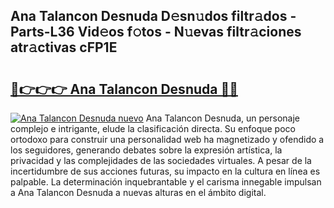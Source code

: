 ## Ana Talancon Desnuda D𝚎sn𝚞dos filtr𝚊dos - Parts-L36 Vid𝚎os f𝚘tos - N𝚞evas filtr𝚊ciones atr𝚊ctivas cFP1E

# <h2><a href="http://mbe6ug.tromn.icu/?c=Ana+Talancon+Desnuda">🔗👉👉👉 Ana Talancon Desnuda 🔗🔗</a></h2>

[![Ana Talancon Desnuda nuevo](https://i.imgur.com/pEAQMta.gif)](http://mbe6ug.tromn.icu/?c=Ana+Talancon+Desnuda)
Ana Talancon Desnuda, un personaje complejo e intrigante, elude la clasificación directa. Su enfoque poco ortodoxo para construir una personalidad web ha magnetizado y ofendido a los seguidores, generando debates sobre la expresión artística, la privacidad y las complejidades de las sociedades virtuales. A pesar de la incertidumbre de sus acciones futuras, su impacto en la cultura en línea es palpable. La determinación inquebrantable y el carisma innegable impulsan a Ana Talancon Desnuda a nuevas alturas en el ámbito digital.

